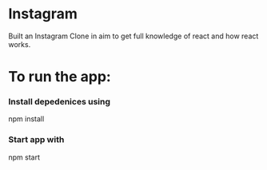 # Instagram
Built an Instagram Clone in aim to get full knowledge of react and how react works.

# To run the app:

<h3 align="left">Install depedenices using</h3>
<p align="left">npm install</p>

<h3 align="left">Start app with</h3>
<p align="left">npm start</p>
